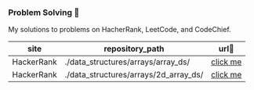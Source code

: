 ### Problem Solving 🤔

My solutions to problems on HacherRank, LeetCode, and CodeChief.


| site       | repository_path | url🛜 |
| --------   | ----------------| ---
| HackerRank | ./data_structures/arrays/array_ds/ | [click me](https://www.hackerrank.com/challenges/arrays-ds/problem?isFullScreen=false)
| HackerRank | ./data_structures/arrays/2d_array_ds/ | [click me](https://www.hackerrank.com/challenges/2d-array/problem?isFullScreen=true)
